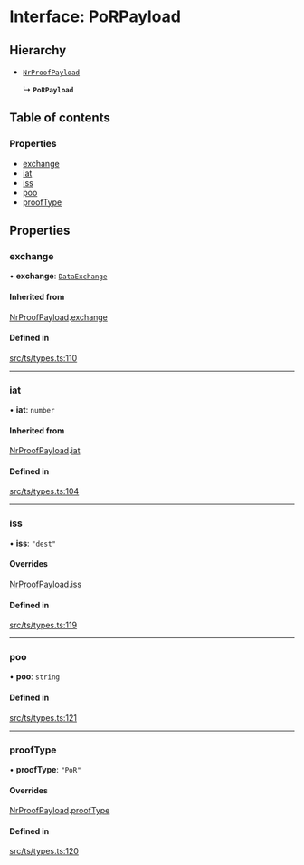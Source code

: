 # Interface: PoRPayload

## Hierarchy

- [`NrProofPayload`](NrProofPayload.md)

  ↳ **`PoRPayload`**

## Table of contents

### Properties

- [exchange](PoRPayload.md#exchange)
- [iat](PoRPayload.md#iat)
- [iss](PoRPayload.md#iss)
- [poo](PoRPayload.md#poo)
- [proofType](PoRPayload.md#prooftype)

## Properties

### exchange

• **exchange**: [`DataExchange`](DataExchange.md)

#### Inherited from

[NrProofPayload](NrProofPayload.md).[exchange](NrProofPayload.md#exchange)

#### Defined in

[src/ts/types.ts:110](https://gitlab.com/i3-market/code/wp3/t3.2/conflict-resolution/non-repudiation-library/-/blob/9d36e52/src/ts/types.ts#L110)

___

### iat

• **iat**: `number`

#### Inherited from

[NrProofPayload](NrProofPayload.md).[iat](NrProofPayload.md#iat)

#### Defined in

[src/ts/types.ts:104](https://gitlab.com/i3-market/code/wp3/t3.2/conflict-resolution/non-repudiation-library/-/blob/9d36e52/src/ts/types.ts#L104)

___

### iss

• **iss**: ``"dest"``

#### Overrides

[NrProofPayload](NrProofPayload.md).[iss](NrProofPayload.md#iss)

#### Defined in

[src/ts/types.ts:119](https://gitlab.com/i3-market/code/wp3/t3.2/conflict-resolution/non-repudiation-library/-/blob/9d36e52/src/ts/types.ts#L119)

___

### poo

• **poo**: `string`

#### Defined in

[src/ts/types.ts:121](https://gitlab.com/i3-market/code/wp3/t3.2/conflict-resolution/non-repudiation-library/-/blob/9d36e52/src/ts/types.ts#L121)

___

### proofType

• **proofType**: ``"PoR"``

#### Overrides

[NrProofPayload](NrProofPayload.md).[proofType](NrProofPayload.md#prooftype)

#### Defined in

[src/ts/types.ts:120](https://gitlab.com/i3-market/code/wp3/t3.2/conflict-resolution/non-repudiation-library/-/blob/9d36e52/src/ts/types.ts#L120)
